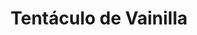 ---
title: "Tentáculo de Vainilla"
description: "¿Qué pasa cuando el deseo por lo dulce se encuentra con lo salvaje? Esta pieza es una provocación visual, una mezcla imposible entre un cono de helado y un pulpo que se rehúsa a ser comido. Los tentáculos se retuercen como pensamientos reprimidos, mientras el fondo turquesa convierte lo extraño en algo deliciosamente atractivo. Es una obra que juega con el apetito y el desconcierto, que invita a mirar dos veces y a preguntarse si lo absurdo no es, en realidad, una forma de verdad."
image: "@assets/projects/10.webp"
---